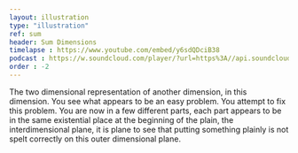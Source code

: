 ```yaml
---
layout: illustration
type: "illustration"
ref: sum
header: Sum Dimensions
timelapse : https://www.youtube.com/embed/y6sdQDciB38
podcast : https://w.soundcloud.com/player/?url=https%3A//api.soundcloud.com/tracks/216349075
order : -2
---
```


The two dimensional representation of another dimension, in this dimension. You see what appears to be an easy problem. You attempt to fix this problem. You are now in a few different parts, each part appears to be in the same existential place at the beginning of the plain, the interdimensional plane, it is plane to see that putting something plainly is not spelt correctly on this outer dimensional plane. <!-- Some of those parts, your parts, your body parts, are inside a multicoloured xenomorph placed within the internets to bring peace and love back to all the things, not just things, but the things. Whenever you see a problem as an opportunity always remember to check that you are wearing trousers, your problems may be only starting. -->

